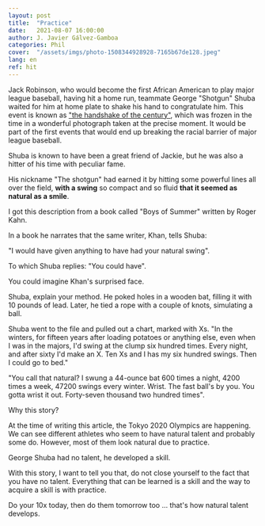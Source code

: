 ```yaml
---
layout: post
title:  "Practice"
date:   2021-08-07 16:00:00
author: J. Javier Gálvez-Gamboa
categories: Phil
cover:  "/assets/imgs/photo-1508344928928-7165b67de128.jpeg"
lang: en
ref: hit
---
```


Jack Robinson, who would become the first African American to play major league baseball, having hit a home run, teammate George "Shotgun" Shuba waited for him at home plate to shake his hand to congratulate him. This event is known as ["the handshake of the century"](https://dodgers.mlblogs.com/a-handshake-for-the-century-4a44bbfce295), which was frozen in the time in a wonderful photograph taken at the precise moment. It would be part of the first events that would end up breaking the racial barrier of major league baseball.  

Shuba is known to have been a great friend of Jackie, but he was also a hitter of his time with peculiar fame.

His nickname "The shotgun" had earned it by hitting some powerful lines all over the field, **with a swing** so compact and so fluid **that it seemed as natural as a smile**.

I got this description from a book called "Boys of Summer" written by Roger Kahn.

In a book he narrates that the same writer, Khan, tells Shuba:

"I would have given anything to have had your natural swing".

To which Shuba replies: "You could have".

You could imagine Khan's surprised face.

Shuba, explain your method. He poked holes in a wooden bat, filling it with 10 pounds of lead. Later, he tied a rope with a couple of knots, simulating a ball.

Shuba went to the file and pulled out a chart, marked with Xs. "In the winters, for fifteen years after loading potatoes or anything else, even when I was in the majors, I'd swing at the clump six hundred times. Every night, and after sixty I'd make an X. Ten Xs and I has my six hundred swings. Then I could go to bed."

"You call that natural? I swung a 44-ounce bat 600 times a night, 4200 times a week, 47200 swings every winter. Wrist. The fast ball's by you. You gotta wrist it out. Forty-seven thousand two hundred times".

Why this story?

At the time of writing this article, the Tokyo 2020 Olympics are happening. We can see different athletes who seem to have natural talent and probably some do. However, most of them look natural due to practice.

George Shuba had no talent, he developed a skill.

With this story, I want to tell you that, do not close yourself to the fact that you have no talent. Everything that can be learned is a skill and the way to acquire a skill is with practice.

Do your 10x today, then do them tomorrow too ... that's how natural talent develops.
